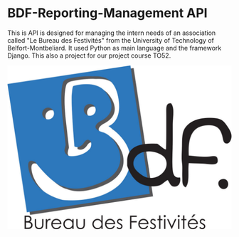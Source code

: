 # BDF-Reporting-Management API

This is API is designed for managing the intern needs of an association called "Le Bureau des Festivités" from the University of Technology of Belfort-Montbeliard. It used Python as main language and the framework Django. This also a project for our project course TO52.

![alt text](https://github.com/AlexOUKS/BDF-Reporting-Management/blob/master/front/src/img/bdf.jpg)